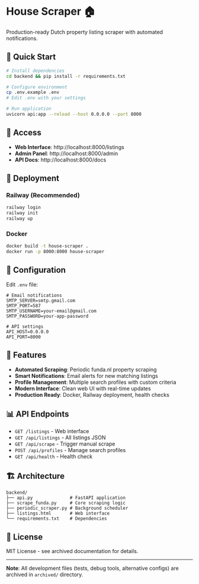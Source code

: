 # House Scraper 🏠

Production-ready Dutch property listing scraper with automated notifications.

## 🚀 Quick Start

```bash
# Install dependencies
cd backend && pip install -r requirements.txt

# Configure environment
cp .env.example .env
# Edit .env with your settings

# Run application
uvicorn api:app --reload --host 0.0.0.0 --port 8000
```

## 📱 Access

- **Web Interface**: http://localhost:8000/listings
- **Admin Panel**: http://localhost:8000/admin  
- **API Docs**: http://localhost:8000/docs

## 🚢 Deployment

### Railway (Recommended)
```bash
railway login
railway init
railway up
```

### Docker
```bash
docker build -t house-scraper .
docker run -p 8000:8000 house-scraper
```

## 🔧 Configuration

Edit `.env` file:
```env
# Email notifications
SMTP_SERVER=smtp.gmail.com
SMTP_PORT=587
SMTP_USERNAME=your-email@gmail.com
SMTP_PASSWORD=your-app-password

# API settings
API_HOST=0.0.0.0
API_PORT=8000
```

## 📖 Features

- **Automated Scraping**: Periodic funda.nl property scraping
- **Smart Notifications**: Email alerts for new matching listings  
- **Profile Management**: Multiple search profiles with custom criteria
- **Modern Interface**: Clean web UI with real-time updates
- **Production Ready**: Docker, Railway deployment, health checks

## 📊 API Endpoints

- `GET /listings` - Web interface
- `GET /api/listings` - All listings JSON
- `GET /api/scrape` - Trigger manual scrape
- `POST /api/profiles` - Manage search profiles
- `GET /api/health` - Health check

## 🏗️ Architecture

```
backend/
├── api.py              # FastAPI application
├── scrape_funda.py     # Core scraping logic
├── periodic_scraper.py # Background scheduler
├── listings.html       # Web interface
└── requirements.txt    # Dependencies
```

## 📝 License

MIT License - see archived documentation for details.

---

**Note**: All development files (tests, debug tools, alternative configs) are archived in `archived/` directory.
